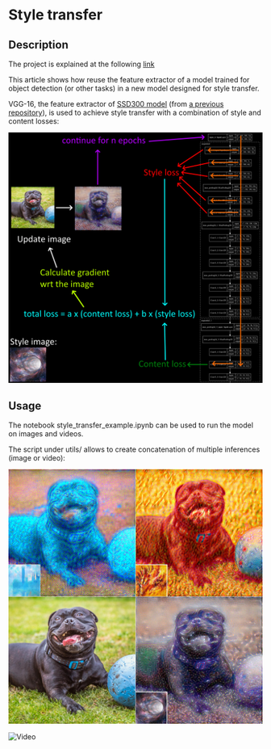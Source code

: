 # Style transfer

## Description
 
The project is explained at the following [link](https://apiquet.com/2021/01/22/style-transfer-with-vgg-16/)

This article shows how reuse the feature extractor of a model trained for object detection (or other tasks) in a new model designed for style transfer.

VGG-16, the feature extractor of [SSD300 model](https://arxiv.org/abs/1512.02325) (from [a previous repository](https://github.com/Apiquet/Tracking_SSD_ReID)), is used to achieve style transfer with a combination of style and content losses:

![Image](imgs/style_transfer_steps.png)

## Usage

The notebook style_transfer_example.ipynb can be used to run the model on images and videos.

The script under utils/ allows to create concatenation of multiple inferences (image or video):

![Image](imgs/concatenate_2.jpg)

![Video](imgs/concatenate.gif)
